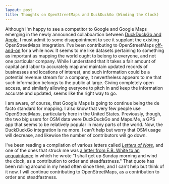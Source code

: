 ```yaml
---
layout: post
title: Thoughts on OpenStreetMaps and DuckDuckGo (Winding the Clock)
---
```


Although I'm happy to see a competitor to Google and Google Maps emerging in the newly announced collaboartion between [DuckDuckGo and Apple](https://spreadprivacy.com/duckduckgo-apple-mapkit-js/), I must admit to some disappointment to see it supplant the existing OpenStreetMaps integration. I've been contributing to OpenStreetMaps [off-and-on](https://www.openstreetmap.org/user/nathandyer) for a while now. It seems to me like datasets pertaining to something as important as mapping the world ought to belong to everyone, and not one particular company. While I understand that it takes a fair amount of capital and labor to accurately map and maintain updated records of businesses and locations of interest, and such information could be a potential revenue stream for a company, it nevertheless appears to me that such information belongs to the public at large. Giving completely open access, and similarly allowing everyone to pitch in and keep the information accurate and updated, seems like the right way to go.

I am aware, of course, that Google Maps is going to continue being the de facto standard for mapping. I also know that very few people use OpenStreetMaps, particularly here in the United States. Previously, though, the two big users for OSM data were DuckDuckGo and Maps.Me, a GPS app that seems to be relatively popular in many parts of the world. Now, the DuckDuckGo integration is no more. I can't help but worry that OSM usage will decrease, and likewise the number of contributors will go down.

I've been reading a compilation of various letters called [_Letters of Note_](https://www.powells.com/book/-9781452134253), and one of the ones that struck me was [a letter from E.B. White to an acquaintance](http://www.lettersofnote.com/2012/01/wind-clock-for-tomorrow-is-another-day.html) in which he wrote "I shall get up Sunday morning and wind the clock, as a contribution to order and steadfastness." That quote has been rolling around in my head often since then, and I can't help but think of it now. I will continue contributing to OpenStreetMaps, as a contribution to order and steadfastness.

